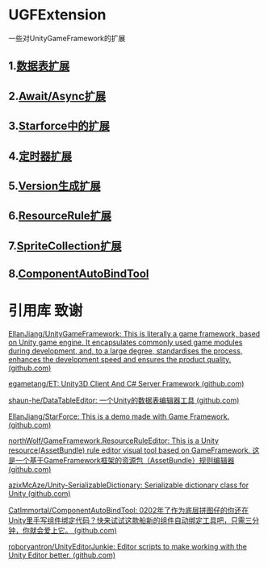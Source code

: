 # UGFExtension
一些对UnityGameFramework的扩展



## 1.[数据表扩展](./Assets/Scripts/DataTableExtension)  

## 2.[Await/Async扩展](./Assets/Scripts/AwaitExtension)

## 3.[Starforce中的扩展](./Assets/Scripts/StarforceExtension)

## 4.[定时器扩展](./Assets/Scripts/TimerExtension)

## 5.[Version生成扩展](./Assets/Scripts/BuildExtension)

## 6.[ResourceRule扩展](https://github.com/northWolf/GameFramework.ResourceRuleEditor)

## 7.[SpriteCollection扩展](./Assets/Scripts/SpriteCollectionExtension)

## 8.[ComponentAutoBindTool](https://github.com/CatImmortal/ComponentAutoBindTool)

# 引用库 致谢

[EllanJiang/UnityGameFramework: This is literally a game framework, based on Unity game engine. It encapsulates commonly used game modules during development, and, to a large degree, standardises the process, enhances the development speed and ensures the product quality. (github.com)](https://github.com/EllanJiang/UnityGameFramework)

[egametang/ET: Unity3D Client And C# Server Framework (github.com)](https://github.com/egametang/ET)

[shaun-he/DataTableEditor: 一个Unity的数据表编辑器工具 (github.com)](https://github.com/shaun-he/DataTableEditor)

[EllanJiang/StarForce: This is a demo made with Game Framework. (github.com)](https://github.com/EllanJiang/StarForce)

[northWolf/GameFramework.ResourceRuleEditor: This is a Unity resource(AssetBundle) rule editor visual tool based on GameFramework. 这是一个基于GameFramework框架的资源包（AssetBundle）规则编辑器 (github.com)](https://github.com/northWolf/GameFramework.ResourceRuleEditor)

[azixMcAze/Unity-SerializableDictionary: Serializable dictionary class for Unity (github.com)](https://github.com/azixMcAze/Unity-SerializableDictionary)

[CatImmortal/ComponentAutoBindTool: 0202年了作为底层拼图仔的你还在Unity里手写组件绑定代码？快来试试这款船新的组件自动绑定工具吧，只需三分钟，你就会爱上它。 (github.com)](https://github.com/CatImmortal/ComponentAutoBindTool)

[roboryantron/UnityEditorJunkie: Editor scripts to make working with the Unity Editor better. (github.com)](https://github.com/roboryantron/UnityEditorJunkie)

